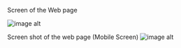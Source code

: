 Screen of the Web page 

![image alt]()


Screen shot of the web page (Mobile Screen)
![image alt]()

